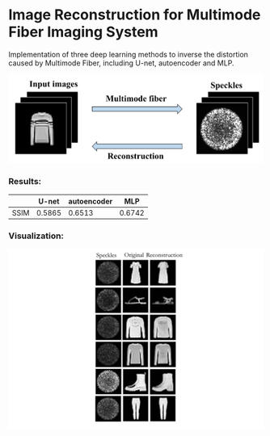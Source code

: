 # Image Reconstruction for Multimode Fiber Imaging System

Implementation of three deep learning methods to inverse the distortion caused by Multimode Fiber, including U-net, autoencoder and MLP.

![](https://github.com/leolya/Image-Reconstruction-for-Multimode-Fiber-Imaging-System/blob/master/assets/problem.jpg)



### Results:

|      | U-net  | autoencoder | MLP    |
| ---- | ------ | ----------- | ------ |
| SSIM | 0.5865 | 0.6513      | 0.6742 |



### Visualization:

![](https://github.com/leolya/Image-Reconstruction-for-Multimode-Fiber-Imaging-System/blob/master/assets/visualization.jpg)

